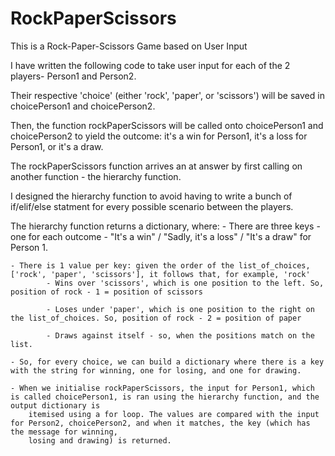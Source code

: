 # RockPaperScissors
This is a Rock-Paper-Scissors Game based on User Input

I have written the following code to take user input for each of the 2 players- Person1 and Person2.

Their respective 'choice' (either 'rock', 'paper', or 'scissors') will be saved in choicePerson1 and choicePerson2.

Then, the function rockPaperScissors will be called onto choicePerson1 and choicePerson2 to yield the outcome: it's a win for Person1, it's a loss for Person1, or it's a draw.

The rockPaperScissors function arrives an at answer by first calling on another function - the hierarchy function.

I designed the hierarchy function to  avoid having to write a bunch of if/elif/else statment for every possible scenario between the players.

The hierarchy function returns a dictionary, where:
    - There are three keys - one for each outcome - "It's a win" / "Sadly, it's a loss" / "It's a draw" for Person 1.
    
    - There is 1 value per key: given the order of the list_of_choices, ['rock', 'paper', 'scissors'], it follows that, for example, 'rock'
            - Wins over 'scissors', which is one position to the left. So, position of rock - 1 = position of scissors
            
            - Loses under 'paper', which is one position to the right on the list_of_choices. So, position of rock - 2 = position of paper
            
            - Draws against itself - so, when the positions match on the list.
            
    - So, for every choice, we can build a dictionary where there is a key with the string for winning, one for losing, and one for drawing.
    
    - When we initialise rockPaperScissors, the input for Person1, which is called choicePerson1, is ran using the hierarchy function, and the output dictionary is 
        itemised using a for loop. The values are compared with the input for Person2, choicePerson2, and when it matches, the key (which has the message for winning,
        losing and drawing) is returned.
